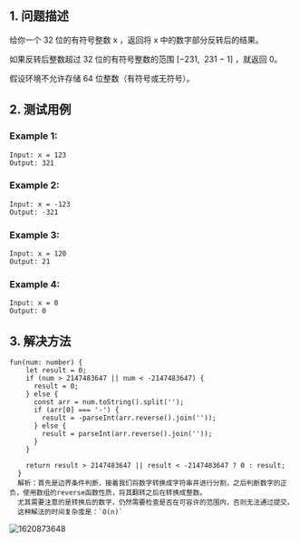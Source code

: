 ## 1. 问题描述

给你一个 32 位的有符号整数 x ，返回将 x 中的数字部分反转后的结果。

如果反转后整数超过 32 位的有符号整数的范围 [−231,  231 − 1] ，就返回 0。

假设环境不允许存储 64 位整数（有符号或无符号）。

## 2. 测试用例

### Example 1:
```
Input: x = 123
Output: 321
```
### Example 2:
```
Input: x = -123
Output: -321
```

### Example 3:
```
Input: x = 120
Output: 21
```

### Example 4:
```
Input: x = 0
Output: 0
```

## 3. 解决方法

```
fun(num: number) {
    let result = 0;
    if (num > 2147483647 || num < -2147483647) {
      result = 0;
    } else {
      const arr = num.toString().split('');
      if (arr[0] === '-') {
        result = -parseInt(arr.reverse().join(''));
      } else {
        result = parseInt(arr.reverse().join(''));
      }
    }

    return result > 2147483647 || result < -2147483647 ? 0 : result;
  }
  解析：首先是边界条件判断，接着我们将数字转换成字符串并进行分割，之后判断数字的正负，使用数组的reverse函数性质，将其翻转之后在转换成整数。
  尤其需要注意的是转换后的数字，仍然需要检查是否在可容许的范围内，否则无法通过提交。
  这种解法的时间复杂度是：`O(n)`
```
![1620873648](https://user-images.githubusercontent.com/82437559/118069995-b91da380-b3d7-11eb-9ebf-e99743506db3.png)




